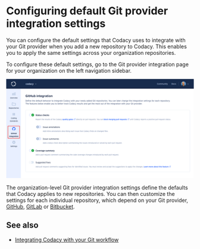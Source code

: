 # Configuring default Git provider integration settings

You can configure the default settings that Codacy uses to integrate with your Git provider when you add a new repository to Codacy. This enables you to apply the same settings across your organization repositories.

To configure these default settings, go to the Git provider integration page for your organization on the left navigation sidebar.

![Default Git provider integration settings](images/default-git-provider-settings.png)

The organization-level Git provider integration settings define the defaults that Codacy applies to new repositories. You can then customize the settings for each individual repository, which depend on your Git provider, [GitHub](../repositories-configure/integrations/github-integration.md), [GitLab](../repositories-configure/integrations/gitlab-integration.md) or [Bitbucket](../repositories-configure/integrations/bitbucket-integration.md).

## See also

-   [Integrating Codacy with your Git workflow](../getting-started/integrating-codacy-with-your-git-workflow.md)

